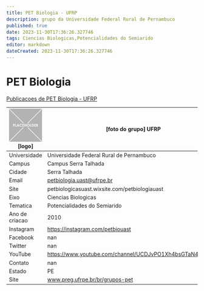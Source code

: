 ```yaml
---
title: PET Biologia - UFRP
description: grupo da Universidade Federal Rural de Pernambuco
published: true
date: 2023-11-30T17:36:26.327746
tags: Ciencias Biologicas,Potencialidades do Semiarido
editor: markdown
dateCreated: 2023-11-30T17:36:26.327746
---
```


# PET Biologia

[Publicacoes de PET Biologia - UFRP](/atividade/149PETBiologiaUFRP/feed.md)

| ![placeholder.png](/placeholder.png) [logo] | [foto do grupo] UFRP         |
| ------------------------------------------- | ------------------------------------------------- |
| Universidade                                | Universidade Federal Rural de Pernambuco      |
| Campus                                      | Campus Serra Talhada            |
| Cidade                                      | Serra Talhada             |
| Email                                       | petbiologia.uast@ufrpe.br             |
| Site                                        | petbiologicasuast.wixsite.com/petbiologiauast              |
| Eixo                                        | Ciencias Biologicas              |
| Tematica                                    | Potencialidades do Semiarido          |
| Ano de criacao                              | 2010        |
| Instagram                                   | https://instagram.com/petbiouast         |
| Facebook                                    | nan          |
| Twitter                                     | nan           |
| YouTube                                     | https://www.youtube.com/channel/UCDJvPO1Xh4bsGTaN4XURppA           |
| Contato                                     | nan         |
| Estado                                      |  PE            |
| Site                                        | www.preg.ufrpe.br/br/grupos-pet |
